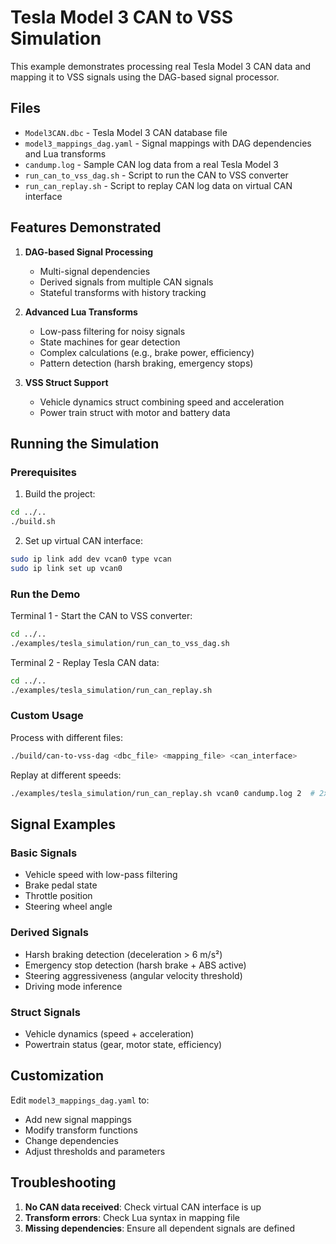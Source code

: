 # Tesla Model 3 CAN to VSS Simulation

This example demonstrates processing real Tesla Model 3 CAN data and mapping it to VSS signals using the DAG-based signal processor.

## Files

- `Model3CAN.dbc` - Tesla Model 3 CAN database file
- `model3_mappings_dag.yaml` - Signal mappings with DAG dependencies and Lua transforms
- `candump.log` - Sample CAN log data from a real Tesla Model 3
- `run_can_to_vss_dag.sh` - Script to run the CAN to VSS converter
- `run_can_replay.sh` - Script to replay CAN log data on virtual CAN interface

## Features Demonstrated

1. **DAG-based Signal Processing**
   - Multi-signal dependencies
   - Derived signals from multiple CAN signals
   - Stateful transforms with history tracking

2. **Advanced Lua Transforms**
   - Low-pass filtering for noisy signals
   - State machines for gear detection
   - Complex calculations (e.g., brake power, efficiency)
   - Pattern detection (harsh braking, emergency stops)

3. **VSS Struct Support**
   - Vehicle dynamics struct combining speed and acceleration
   - Power train struct with motor and battery data

## Running the Simulation

### Prerequisites

1. Build the project:
```bash
cd ../..
./build.sh
```

2. Set up virtual CAN interface:
```bash
sudo ip link add dev vcan0 type vcan
sudo ip link set up vcan0
```

### Run the Demo

Terminal 1 - Start the CAN to VSS converter:
```bash
cd ../..
./examples/tesla_simulation/run_can_to_vss_dag.sh
```

Terminal 2 - Replay Tesla CAN data:
```bash
cd ../..
./examples/tesla_simulation/run_can_replay.sh
```

### Custom Usage

Process with different files:
```bash
./build/can-to-vss-dag <dbc_file> <mapping_file> <can_interface>
```

Replay at different speeds:
```bash
./examples/tesla_simulation/run_can_replay.sh vcan0 candump.log 2  # 2x speed
```

## Signal Examples

### Basic Signals
- Vehicle speed with low-pass filtering
- Brake pedal state
- Throttle position
- Steering wheel angle

### Derived Signals  
- Harsh braking detection (deceleration > 6 m/s²)
- Emergency stop detection (harsh brake + ABS active)
- Steering aggressiveness (angular velocity threshold)
- Driving mode inference

### Struct Signals
- Vehicle dynamics (speed + acceleration)
- Powertrain status (gear, motor state, efficiency)

## Customization

Edit `model3_mappings_dag.yaml` to:
- Add new signal mappings
- Modify transform functions
- Change dependencies
- Adjust thresholds and parameters

## Troubleshooting

1. **No CAN data received**: Check virtual CAN interface is up
2. **Transform errors**: Check Lua syntax in mapping file
3. **Missing dependencies**: Ensure all dependent signals are defined